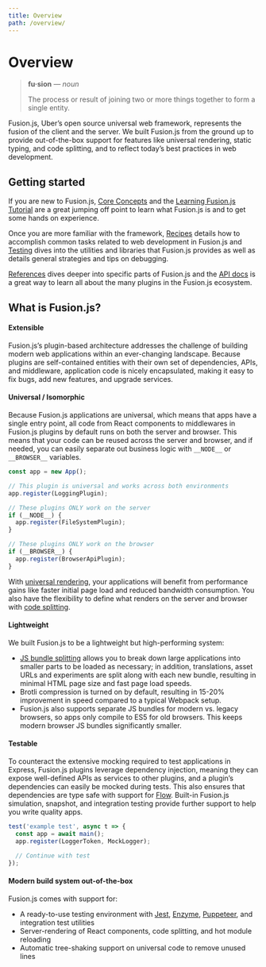 ```yaml
---
title: Overview
path: /overview/
---
```


# Overview

> **fu·sion** — *noun*
>
> The process or result of joining two or more things together to form a single entity.

Fusion.js, Uber’s open source universal web framework, represents the fusion of the client and the server. We built Fusion.js from the ground up to provide out-of-the-box support for features like universal rendering, static typing, and code splitting, and to reflect today’s best practices in web development.

## Getting started

If you are new to Fusion.js, [Core Concepts](/docs/core-concepts) and the [Learning Fusion.js Tutorial](/docs/learning-fusionjs-tutorial) are a great jumping off point to learn what Fusion.js is and to get some hands on experience.

Once you are more familiar with the framework, [Recipes](/docs/recipes) details how to accomplish common tasks related to web development in Fusion.js and [Testing](/docs/testing) dives into the utilities and libraries that Fusion.js provides as well as details general strategies and tips on debugging.

[References](/docs/references) dives deeper into specific parts of Fusion.js and the [API docs](/api/fusion-core) is a great way to learn all about the many plugins in the Fusion.js ecosystem.

## What is Fusion.js?

#### Extensible

Fusion.js’s plugin-based architecture addresses the challenge of building modern web applications within an ever-changing landscape. Because plugins are self-contained entities with their own set of dependencies, APIs, and middleware, application code is nicely encapsulated, making it easy to fix bugs, add new features, and upgrade services.

#### Universal / Isomorphic

Because Fusion.js applications are universal, which means that apps have a single entry point, all code from React components to middlewares in Fusion.js plugins by default runs on both the server and browser. This means that your code can be reused across the server and browser, and if needed, you can easily separate out business logic with `__NODE__` or `__BROWSER__` variables.

```js
const app = new App();

// This plugin is universal and works across both environments
app.register(LoggingPlugin);

// These plugins ONLY work on the server
if (__NODE__) {
  app.register(FileSystemPlugin);
}

// These plugins ONLY work on the browser
if (__BROWSER__) {
  app.register(BrowserApiPlugin);
}
```

With [universal rendering](/docs/references/universal-rendering), your applications will benefit from performance gains like faster initial page load and reduced bandwidth consumption. You also have the flexibility to define what renders on the server and browser with [code splitting](/docs/references/js-bundle-splitting).

#### Lightweight

We built Fusion.js to be a lightweight but high-performing system:

- [JS bundle splitting](/docs/references/js-bundle-splitting) allows you to break down large applications into smaller parts to be loaded as necessary; in addition,  translations, asset URLs and experiments are split along with each new bundle, resulting in minimal HTML page size and fast page load speeds.
- Brotli compression is turned on by default, resulting in 15-20% improvement in speed compared to a typical Webpack setup.
- Fusion.js also supports separate JS bundles for modern vs. legacy browsers, so apps only compile to ES5 for old browsers. This keeps modern browser JS bundles significantly smaller.

#### Testable

To counteract the extensive mocking required to test applications in Express, Fusion.js plugins leverage dependency injection, meaning they can expose well-defined APIs as services to other plugins, and a plugin’s dependencies can easily be mocked during tests. This also ensures that dependencies are type safe with support for [Flow](https://flow.org/). Built-in Fusion.js simulation, snapshot, and integration testing provide further support to help you write quality apps.

```js
test('example test', async t => {
  const app = await main();
  app.register(LoggerToken, MockLogger);

  // Continue with test
});
```

#### Modern build system out-of-the-box

Fusion.js comes with support for:

- A ready-to-use testing environment with [Jest](https://jestjs.io/), [Enzyme](https://github.com/airbnb/enzyme), [Puppeteer](https://github.com/GoogleChrome/puppeteer), and integration test utilities
- Server-rendering of React components, code splitting, and hot module reloading
- Automatic tree-shaking support on universal code to remove unused lines

